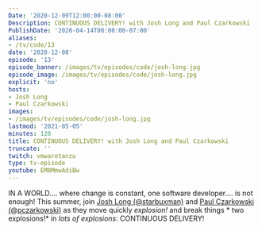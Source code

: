 ```yaml
---
Date: '2020-12-09T12:00:00-08:00'
Description: CONTINUOUS DELIVERY! with Josh Long and Paul Czarkowski
PublishDate: '2020-04-14T00:00:00-07:00'
aliases:
- /tv/code/13
date: '2020-12-08'
episode: '13'
episode_banner: /images/tv/episodes/code/josh-long.jpg
episode_image: /images/tv/episodes/code/josh-long.jpg
explicit: 'no'
hosts:
- Josh Long
- Paul Czarkowski
images:
- /images/tv/episodes/code/josh-long.jpg
lastmod: '2021-05-05'
minutes: 120
title: CONTINUOUS DELIVERY! with Josh Long and Paul Czarkowski
truncate: ''
twitch: vmwaretanzu
type: tv-episode
youtube: EMBMmwAdiBw
---
```


IN A WORLD.... where change is constant, one software developer.... is not enough! This summer, join [Josh Long (@starbuxman)](http://twitter.com/starbuxman) and [Paul Czarkowski (@pczarkowski)](http://twitter.com/pczarkowski) as they move quickly *explosion!* and break things * two explosions!* in *lots of explosions*: CONTINUOUS DELIVERY!